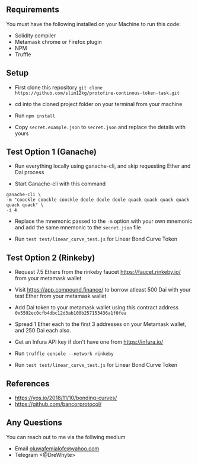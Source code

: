## Requirements

You must have the following installed on your Machine to run this code:

- Solidity compiler
- Metamask chrome or Firefox plugin
- NPM
- Truffle

## Setup

- First clone this repository `git clone https://github.com/slim12kg/protofire-continous-token-task.git`

- cd into the cloned project folder on your terminal from your machine

- Run `npm install`

- Copy `secret.example.json` to `secret.json` and replace the details with yours

## Test Option 1 (Ganache)

- Run everything locally using ganache-cli, and skip requesting Ether and Dai process

- Start Ganache-cli with this command

```
ganache-cli \
-m "coockle coockle coockle doole doole doole quack quack quack quack quack quack" \
-i 4
```

- Replace the mnemonic passed to the `-m` option with your own mnemonic and add the same mnemonic to the `secret.json` file

- Run `test test/linear_curve_test.js` for Linear Bond Curve Token

## Test Option 2 (Rinkeby)

- Request 7.5 Ethers from the rinkeby faucet https://faucet.rinkeby.io/ from your metamask wallet

- Visit https://app.compound.finance/ to borrow atleast 500 Dai with your test Ether from your metamask wallet

- Add Dai token to your metamask wallet using this contract address `0x5592ec0cfb4dbc12d3ab100b257153436a1f0fea`

- Spread 1 Ether each to the first 3 addresses on your Metamask wallet, and 250 Dai each also.

- Get an Infura API key if don't have one from https://infura.io/

- Run `truffle console --network rinkeby`

- Run `test test/linear_curve_test.js` for Linear Bond Curve Token

## References

- https://yos.io/2018/11/10/bonding-curves/
- https://github.com/bancorprotocol/

## Any Questions

You can reach out to me via the follwing medium

- Email <oluwafemialofe@yahoo.com>
- Telegram <@DreWhyte>
